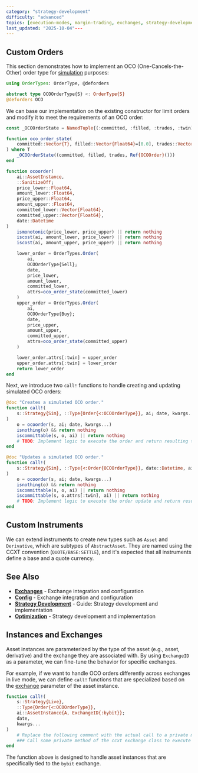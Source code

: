 ```yaml
---
category: "strategy-development"
difficulty: "advanced"
topics: [execution-modes, margin-trading, exchanges, strategy-development]
last_updated: "2025-10-04"---
---
```


## Custom Orders

This section demonstrates how to implement an OCO (One-Cancels-the-Other) order type for [simulation](../guides/execution-modes.md#simulation-mode) purposes:

```julia
using OrderTypes: OrderType, @deforders

abstract type OCOOrderType{S} <: OrderType{S}
@deforders OCO
```

We can base our implementation on the existing constructor for limit orders and modify it to meet the requirements of an OCO order:

```julia
const _OCOOrderState = NamedTuple{(:committed, :filled, :trades, :twin), Tuple{Vector{Float64}, Vector{Float64}, Vector{Trade}, Ref{OCOOrder}}}

function oco_order_state(
    committed::Vector{T}, filled::Vector{Float64}=[0.0], trades::Vector{Trade}=Vector{Trade}()
) where T
    _OCOOrderState((committed, filled, trades, Ref{OCOOrder}()))
end

function ocoorder(
    ai::AssetInstance,
    ::SanitizeOff;
    price_lower::Float64,
    amount_lower::Float64,
    price_upper::Float64,
    amount_upper::Float64,
    committed_lower::Vector{Float64},
    committed_upper::Vector{Float64},
    date::Datetime
)
    ismonotonic(price_lower, price_upper) || return nothing
    iscost(ai, amount_lower, price_lower) || return nothing
    iscost(ai, amount_upper, price_upper) || return nothing

    lower_order = OrderTypes.Order(
        ai,
        OCOOrderType{Sell};
        date,
        price_lower,
        amount_lower,
        committed_lower,
        attrs=oco_order_state(committed_lower)
    )
    upper_order = OrderTypes.Order(
        ai,
        OCOOrderType{Buy};
        date,
        price_upper,
        amount_upper,
        committed_upper,
        attrs=oco_order_state(committed_upper)
    )

    lower_order.attrs[:twin] = upper_order
    upper_order.attrs[:twin] = lower_order
    return lower_order
end
```

Next, we introduce two `call!` functions to handle creating and updating simulated OCO orders:

```julia
@doc "Creates a simulated OCO order."
function call!(
    s::Strategy{Sim}, ::Type{Order{<:OCOOrderType}}, ai; date, kwargs...
)
    o = ocoorder(s, ai; date, kwargs...)
    isnothing(o) && return nothing
    iscommittable(s, o, ai) || return nothing
    # TODO: Implement logic to execute the order and return resulting trades.
end

@doc "Updates a simulated OCO order."
function call!(
    s::Strategy{Sim}, ::Type{<:Order{OCOOrderType}}, date::Datetime, ai; kwargs...
)
    o = ocoorder(s, ai; date, kwargs...)
    isnothing(o) && return nothing
    iscommittable(s, o, ai) || return nothing
    iscommittable(s, o.attrs[:twin], ai) || return nothing
    # TODO: Implement logic to execute the order update and return resulting trades.
end
```

## Custom Instruments

We can extend instruments to create new types such as `Asset` and `Derivative`, which are subtypes of `AbstractAsset`. They are named using the CCXT convention (`QUOTE/BASE:SETTLE`), and it's expected that all instruments define a base and a quote currency.


## See Also

- **[Exchanges](../exchanges.md)** - Exchange integration and configuration
- **[Config](../config.md)** - Exchange integration and configuration
- **[Strategy Development](../guides/strategy-development.md)** - Guide: Strategy development and implementation
- **[Optimization](../optimization.md)** - Strategy development and implementation

## Instances and Exchanges

Asset instances are parameterized by the type of the asset (e.g., asset, derivative) and the exchange they are associated with. By using `ExchangeID` as a parameter, we can fine-tune the behavior for specific exchanges.

For example, if we want to handle OCO orders differently across exchanges in live mode, we can define `call!` functions that are specialized based on the [exchange](../exchanges.md) parameter of the asset instance.

```julia
function call!(
    s::Strategy{Live}, 
    ::Type{Order{<:OCOOrderType}}, 
    ai::AssetInstance{A, ExchangeID{:bybit}}; 
    date, 
    kwargs...
)
    # Replace the following comment with the actual call to a private method of the ccxt [exchange](../exchanges.md) class to execute the order.
    ### Call some private method of the ccxt exchange class to execute the order
end
```

The function above is designed to handle asset instances that are specifically tied to the `bybit` exchange.